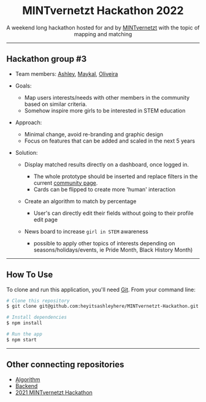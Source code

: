 <h1 align="center">MINTvernetzt Hackathon 2022</h1>
<p align="center">
A weekend long hackathon hosted for and by <a href="https://mint-vernetzt.de/" target="_blank">MINTvernetzt</a> with the topic of mapping and matching</p>

---

## Hackathon group #3

- Team members: [Ashley](https://github.com/heyitsashleyhere), [Maykal](https://github.com/maykaltenev), [Oliveira](https://github.com/OliveiraDCI)

- Goals:
  - Map users interests/needs with other members in the community based on similar criteria.
  - Somehow inspire more girls to be interested in STEM education

- Approach:
  - Minimal change, avoid re-branding and graphic design 
  - Focus on features that can be added and scaled in the next 5 years

- Solution: 
  - Display matched results directly on a dashboard, once logged in.
    - The whole prototype should be inserted and replace filters in the current [community page](https://community.mint-vernetzt.de/explore).
    - Cards can be flipped to create more 'human' interaction

  - Create an algorithm to match by percentage
    - User's can directly edit their fields without going to their profile edit page

  - News board to increase `girl in STEM` awareness 
    - possible to apply other topics of interests depending on seasons/holidays/events, ie Pride Month, Black History Month)

---

## How To Use

To clone and run this application, you'll need [Git](https://git-scm.com). From your command line:

```bash
# Clone this repository
$ git clone git@github.com:heyitsashleyhere/MINTvernetzt-Hackathon.git

# Install dependencies
$ npm install

# Run the app
$ npm start
```

---

## Other connecting repositories

- [Algorithm](https://github.com/OliveiraDCI/mint-vernetzt-hackaton-project)
- [Backend](https://github.com/maykaltenev/mint-mapping-hackthon)
- [2021 MINTvernetzt Hackathon](https://github.com/mint-vernetzt/community-platform)

